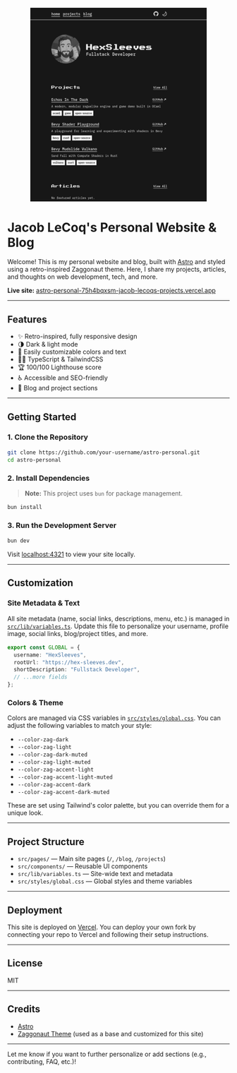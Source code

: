 <p align="center">
  <img src="./images/README.png" alt="Personal Website Screenshot" width="400"/>
</p>

# Jacob LeCoq's Personal Website & Blog

Welcome! This is my personal website and blog, built with [Astro](https://astro.build/) and styled using a retro-inspired Zaggonaut theme. Here, I share my projects, articles, and thoughts on web development, tech, and more.

**Live site:** [astro-personal-75h4bqxsm-jacob-lecoqs-projects.vercel.app](https://astro-personal-75h4bqxsm-jacob-lecoqs-projects.vercel.app/)

---

## Features

- ✨ Retro-inspired, fully responsive design
- 🌗 Dark & light mode
- 🎨 Easily customizable colors and text
- 🧑‍💻 TypeScript & TailwindCSS
- 🏆 100/100 Lighthouse score
- ♿ Accessible and SEO-friendly
- 📝 Blog and project sections

---

## Getting Started

### 1. Clone the Repository

```bash
git clone https://github.com/your-username/astro-personal.git
cd astro-personal
```

### 2. Install Dependencies

> **Note:** This project uses `bun` for package management.

```bash
bun install
```

### 3. Run the Development Server

```bash
bun dev
```

Visit [localhost:4321](http://localhost:4321) to view your site locally.

---

## Customization

### Site Metadata & Text

All site metadata (name, social links, descriptions, menu, etc.) is managed in [`src/lib/variables.ts`](src/lib/variables.ts).
Update this file to personalize your username, profile image, social links, blog/project titles, and more.

```typescript
export const GLOBAL = {
  username: "HexSleeves",
  rootUrl: "https://hex-sleeves.dev",
  shortDescription: "Fullstack Developer",
  // ...more fields
};
```

### Colors & Theme

Colors are managed via CSS variables in [`src/styles/global.css`](src/styles/global.css).
You can adjust the following variables to match your style:

- `--color-zag-dark`
- `--color-zag-light`
- `--color-zag-dark-muted`
- `--color-zag-light-muted`
- `--color-zag-accent-light`
- `--color-zag-accent-light-muted`
- `--color-zag-accent-dark`
- `--color-zag-accent-dark-muted`

These are set using Tailwind's color palette, but you can override them for a unique look.

---

## Project Structure

- `src/pages/` — Main site pages (`/`, `/blog`, `/projects`)
- `src/components/` — Reusable UI components
- `src/lib/variables.ts` — Site-wide text and metadata
- `src/styles/global.css` — Global styles and theme variables

---

## Deployment

This site is deployed on [Vercel](https://vercel.com/).
You can deploy your own fork by connecting your repo to Vercel and following their setup instructions.

---

## License

MIT

---

## Credits

- [Astro](https://astro.build/)
- [Zaggonaut Theme](https://github.com/RATIU5/zaggonaut) (used as a base and customized for this site)

---

Let me know if you want to further personalize or add sections (e.g., contributing, FAQ, etc.)!
